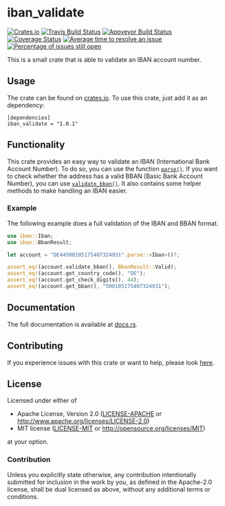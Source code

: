 # iban_validate
[![Crates.io](http://meritbadge.herokuapp.com/iban_validate)](https://crates.io/crates/iban_validate)
[![Travis Build Status](https://travis-ci.org/ThomasdenH/iban_validate.svg?branch=master)](https://travis-ci.org/ThomasdenH/iban_validate)
[![Appveyor Build Status](https://ci.appveyor.com/api/projects/status/github/ThomasdenH/iban_validate?svg=true)](https://ci.appveyor.com/project/ThomasdenH/iban-validate)
[![Coverage Status](https://coveralls.io/repos/github/ThomasdenH/iban_validate/badge.svg?branch=master)](https://coveralls.io/github/ThomasdenH/iban_validate?branch=master)
[![Average time to resolve an issue](http://isitmaintained.com/badge/resolution/ThomasdenH/iban_validate.svg)](http://isitmaintained.com/project/ThomasdenH/iban_validate "Average time to resolve an issue")
[![Percentage of issues still open](http://isitmaintained.com/badge/open/ThomasdenH/iban_validate.svg)](http://isitmaintained.com/project/ThomasdenH/iban_validate "Percentage of issues still open")

This is a small crate that is able to validate an IBAN account number.

## Usage
The crate can be found on [crates.io](https://crates.io/crates/iban_validate). To use this crate, just add it as an
dependency:
    
    [dependencies]
    iban_validate = "1.0.1"

## Functionality
This crate provides an easy way to validate an IBAN (International Bank Account Number). To do so, you can use the 
function [`parse()`]. If you want to check whether the address has a valid BBAN (Basic Bank Account Number), you can 
use [`validate_bban()`]. It also contains some helper methods to make handling an IBAN easier.

### Example
The following example does a full validation of the IBAN and BBAN format.

```rust
use iban::Iban;
use iban::BbanResult;

let account = "DE44500105175407324931".parse::<Iban>()?;

assert_eq!(account.validate_bban(), BbanResult::Valid);
assert_eq!(account.get_country_code(), "DE");
assert_eq!(account.get_check_digits(), 44);
assert_eq!(account.get_bban(), "500105175407324931");
```

[`parse()`]: https://doc.rust-lang.org/std/primitive.str.html#method.parse
[`validate_bban()`]: https://docs.rs/iban_validate/1.0.1/iban/struct.Iban.html#method.validate_bban

## Documentation
The full documentation is available at [docs.rs](https://docs.rs/iban_validate/).

## Contributing
If you experience issues with this crate or want to help, please look [here](contributing.md).

## License

Licensed under either of

 * Apache License, Version 2.0
   ([LICENSE-APACHE](LICENSE-APACHE) or http://www.apache.org/licenses/LICENSE-2.0)
 * MIT license
   ([LICENSE-MIT](LICENSE-MIT) or http://opensource.org/licenses/MIT)

at your option.

### Contribution

Unless you explicitly state otherwise, any contribution intentionally submitted
for inclusion in the work by you, as defined in the Apache-2.0 license, shall be
dual licensed as above, without any additional terms or conditions.